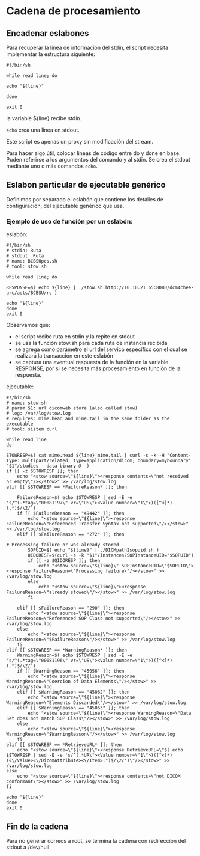 # Cadena de procesamiento

## Encadenar eslabones

Para recuperar la linea de información del stdin, el script necesita implementar la estructura siguiente:

```
#!/bin/sh

while read line; do

echo "${line}"

done 

exit 0
```

la variable ${line} recibe stdin. 

`echo` crea una linea en stdout. 

Este script es apenas un proxy sin modificación del stream.

Para hacer algo útil, colocar lineas de código entre do y done en base. Puden referirse a los argumentos del comando y al stdin. Se crea el stdout mediante uno o más comandos `echo`.


## Eslabon particular de ejecutable genérico

Definimos por separado el eslabón que contiene los detalles de configuración, del  ejecutable genérico que usa. 

### Ejemplo de uso de función por un eslabón:

eslabón:

```
#!/bin/sh
# stdin: Ruta
# stdout: Ruta
# name: BCBSUpcs.sh
# tool: stow.sh

while read line; do

RESPONSE=$( echo ${line} | ./stow.sh http://10.10.21.65:8080/dcm4chee-arc/aets/BCBSU/rs )

echo "${line}"
done
exit 0
```

Observamos que:
- el script recibe ruta en stdin y la repite en stdout
- se usa la función stow.sh para cada ruta de instancia recibida
- se agrega como parámetro el url del servico específico con el cual se realizará la transacción en este eslabón
- se captura una eventual respuesta de la función en la variable RESPONSE, por si se necesita más procesamiento en función de la respuesta.

ejecutable:

```
#!/bin/sh
# name: stow.sh
# param $1: url dicomweb store (also called stow)
# log: /var/log/stow.log
# requires: mime.head and mime.tail in the same folder as the executable
# tool: sistem curl

while read line
do

STOWRESP=$( cat mime.head ${line} mime.tail | curl -s -k -H "Content-Type: multipart/related; type=application/dicom; boundary=myboundary" "$1"/studies --data-binary @- )
if [[ -z $STOWRESP ]]; then
    echo "<stow source=\"${line}\"><response contents=\"not received or empty\"/></stow>" >> /var/log/stow.log
elif [[ $STOWRESP == *FailureReason* ]]; then 

    FailureReason=$( echo $STOWRESP | sed -E -e 's/^(.*tag=\"00081197\" vr=\"US\"><Value number=\"1\">)([^<]*)(.*)$/\2/')
    if [[ $FailureReason == "49442" ]]; then
        echo "<stow source=\"${line}\"><response FailureReason=\"Referenced Transfer Syntax not supported\"/></stow>" >> /var/log/stow.log
    elif [[ $FailureReason == "272" ]]; then
            
# Processing failure or was already stored
        SOPUID=$( echo "${line}" | ./DICMpath2sopuid.sh )
        QIDORESP=$(curl -s -k "$1"/instances?SOPInstanceUID="$SOPUID")
        if [[ -z $QIDORESP ]]; then
            echo "<stow source=\"${line}\" SOPInstanceUID=\"$SOPUID\"><response FailureReason=\"Processing failure\"/></stow>" >> /var/log/stow.log
        else
            echo "<stow source=\"${line}\"><response FailureReason=\"already stowed\"/></stow>" >> /var/log/stow.log
        fi
        
    elif [[ $FailureReason == "290" ]]; then
        echo "<stow source=\"${line}\"><response FailureReason=\"Referenced SOP Class not supported\"/></stow>" >> /var/log/stow.log
    else
        echo "<stow source=\"${line}\"><response FailureReason=\"$FailureReason\"/></stow>" >> /var/log/stow.log    
    fi    
elif [[ $STOWRESP == *WarningReason* ]]; then 
    WarningReason=$( echo $STOWRESP | sed -E -e 's/^(.*tag=\"00081196\" vr=\"US\"><Value number=\"1\">)([^<]*)(.*)$/\2/')
    if [[ $WarningReason == "45056" ]]; then
        echo "<stow source=\"${line}\"><response WarningReason=\"Coercion of Data Elements\"/></stow>" >> /var/log/stow.log
    elif [[ $WarningReason == "45062" ]]; then
        echo "<stow source=\"${line}\"><response WarningReason=\"Elements Discarded\"/></stow>" >> /var/log/stow.log
    elif [[ $WarningReason == "45063" ]]; then
        echo "<stow source=\"${line}\"><response WarningReason=\"Data Set does not match SOP Class\"/></stow>" >> /var/log/stow.log
    else
        echo "<stow source=\"${line}\"><response WarningReason=\"$WarningReason\"/></stow>" >> /var/log/stow.log    
    fi
elif [[ $STOWRESP == *RetrieveURL* ]]; then
    echo "<stow source=\"${line}\"><response RetrieveURL=\"$( echo $STOWRESP | sed -E -e 's/^(.*UR\"><Value number=\"1\">)([^<]*)(<\/Value><\/DicomAttribute><\/Item>.*)$/\2/')\"/></stow>" >> /var/log/stow.log
else
    echo "<stow source=\"${line}\"><response contents=\"not DICOM conformant\"></stow>" >> /var/log/stow.log
fi

echo "${line}"
done 
exit 0
```

## Fin de la cadena

Para no generar correos a root, se termina la cadena con redirección del stdout a /dev/null
